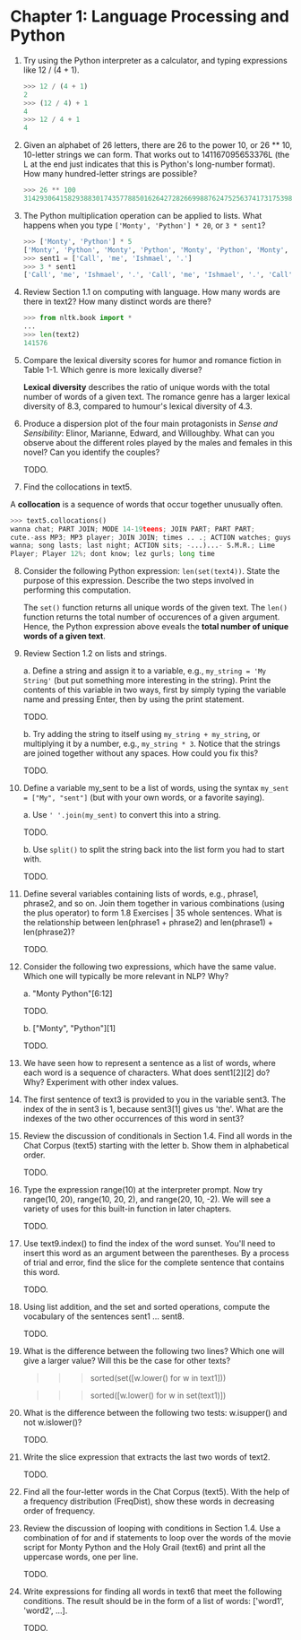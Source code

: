 # Chapter 1: Language Processing and Python

1. Try using the Python interpreter as a calculator, and typing expressions like 12 / (4 + 1).

    ```python
    >>> 12 / (4 + 1)
    2
    >>> (12 / 4) + 1
    4
    >>> 12 / 4 + 1
    4
    ```

2. Given an alphabet of 26 letters, there are 26 to the power 10, or 26 ** 10, 10-letter strings we can form. That works out to 141167095653376L (the L at the end just indicates that this is Python's long-number format). How many hundred-letter strings are possible?

    ```python
    >>> 26 ** 100
    3142930641582938830174357788501626427282669988762475256374173175398995908420104023465432599069702289330964075081611719197835869803511992549376L
    ```

3. The Python multiplication operation can be applied to lists. What happens when you type `['Monty', 'Python'] * 20`, or `3 * sent1`?

    ```python
    >>> ['Monty', 'Python'] * 5
    ['Monty', 'Python', 'Monty', 'Python', 'Monty', 'Python', 'Monty', 'Python', 'Monty', 'Python']
    >>> sent1 = ['Call', 'me', 'Ishmael', '.']
    >>> 3 * sent1
    ['Call', 'me', 'Ishmael', '.', 'Call', 'me', 'Ishmael', '.', 'Call', 'me', 'Ishmael', '.']
    ```

4. Review Section 1.1 on computing with language. How many words are there in text2? How many distinct words are there?

    ```python
    >>> from nltk.book import *
    ...
    >>> len(text2)
    141576
    ```

5. Compare the lexical diversity scores for humor and romance fiction in Table 1-1. Which genre is more lexically diverse?

      **Lexical diversity** describes the ratio of unique words with the total number of words of a given text. The romance genre has a larger lexical diversity of 8.3, compared to humour's lexical diversity of 4.3.

6. Produce a dispersion plot of the four main protagonists in _Sense and Sensibility_: Elinor, Marianne, Edward, and Willoughby. What can you observe about the different roles played by the males and females in this novel? Can you identify the couples?

    TODO.

7. Find the collocations in text5.

A **collocation** is a sequence of words that occur together unusually often.

```python
>>> text5.collocations()
wanna chat; PART JOIN; MODE 14-19teens; JOIN PART; PART PART;
cute.-ass MP3; MP3 player; JOIN JOIN; times .. .; ACTION watches; guys
wanna; song lasts; last night; ACTION sits; -...)...- S.M.R.; Lime
Player; Player 12%; dont know; lez gurls; long time
```

8. Consider the following Python expression: `len(set(text4))`. State the purpose of this expression. Describe the two steps involved in performing this computation.

    The `set()` function returns all unique words of the given text. The `len()` function returns the total number of occurences of a given argument. Hence, the Python expression above eveals the **total number of unique words of a given text**.

9. Review Section 1.2 on lists and strings.

    a. Define a string and assign it to a variable, e.g., `my_string = 'My String'` (but put something more interesting in the string). Print the contents of this variable in two ways, first by simply typing the variable name and pressing Enter, then by using the print statement.

    TODO.

    b. Try adding the string to itself using `my_string + my_string`, or multiplying it by a number, e.g., `my_string * 3`. Notice that the strings are joined together without any spaces. How could you fix this?

    TODO.

10. Define a variable my_sent to be a list of words, using the syntax `my_sent = ["My", "sent"]` (but with your own words, or a favorite saying).

    a. Use `' '.join(my_sent)` to convert this into a string.

    TODO.

    b. Use `split()` to split the string back into the list form you had to start with.

    TODO.

11. Define several variables containing lists of words, e.g., phrase1, phrase2, and so on. Join them together in various combinations (using the plus operator) to form 1.8 Exercises | 35 whole sentences. What is the relationship between len(phrase1 + phrase2) and len(phrase1) + len(phrase2)?

    TODO.

12. Consider the following two expressions, which have the same value. Which one
will typically be more relevant in NLP? Why?

    a. "Monty Python"[6:12]

    TODO.

    b. ["Monty", "Python"][1]

    TODO.

13. We have seen how to represent a sentence as a list of words, where each word is
a sequence of characters. What does sent1[2][2] do? Why? Experiment with other
index values.

14. The first sentence of text3 is provided to you in the variable sent3. The index of the in sent3 is 1, because sent3[1] gives us 'the'. What are the indexes of the two other occurrences of this word in sent3?

15. Review the discussion of conditionals in Section 1.4. Find all words in the Chat Corpus (text5) starting with the letter b. Show them in alphabetical order.

    TODO.

16. Type the expression range(10) at the interpreter prompt. Now try range(10, 20), range(10, 20, 2), and range(20, 10, -2). We will see a variety of uses for this built-in function in later chapters.

    TODO.

17. Use text9.index() to find the index of the word sunset. You'll need to insert this word as an argument between the parentheses. By a process of trial and error, find the slice for the complete sentence that contains this word.

    TODO.

18. Using list addition, and the set and sorted operations, compute the vocabulary of the sentences sent1 ... sent8.

    TODO.

19. What is the difference between the following two lines? Which one will give a larger value? Will this be the case for other texts?

    >>> sorted(set([w.lower() for w in text1]))

    >>> sorted([w.lower() for w in set(text1)])

20. What is the difference between the following two tests: w.isupper() and not w.islower()?

    TODO.

21. Write the slice expression that extracts the last two words of text2.

    TODO.

22. Find all the four-letter words in the Chat Corpus (text5). With the help of a frequency distribution (FreqDist), show these words in decreasing order of frequency.

23. Review the discussion of looping with conditions in Section 1.4. Use a combination of for and if statements to loop over the words of the movie script for Monty Python and the Holy Grail (text6) and print all the uppercase words, one per line.

    TODO.

24. Write expressions for finding all words in text6 that meet the following conditions. The result should be in the form of a list of words: ['word1', 'word2', ...].

    TODO.